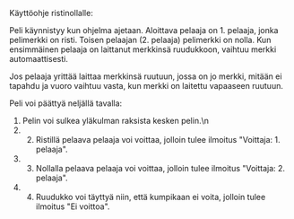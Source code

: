 Käyttöohje ristinollalle:

Peli käynnistyy kun ohjelma ajetaan. Aloittava pelaaja on 1. pelaaja, jonka pelimerkki on risti. Toisen pelaajan (2. pelaaja) pelimerkki on nolla. Kun ensimmäinen pelaaja on laittanut merkkinsä ruudukkoon, vaihtuu merkki automaattisesti.

Jos pelaaja yrittää laittaa merkkinsä ruutuun, jossa on jo merkki, mitään ei tapahdu ja vuoro vaihtuu vasta, kun merkki on laitettu vapaaseen ruutuun. 

Peli voi päättyä neljällä tavalla:
1. Pelin voi sulkea yläkulman raksista kesken pelin.\n
2. 2. Ristillä pelaava pelaaja voi voittaa, jolloin tulee ilmoitus "Voittaja: 1. pelaaja".
3. 3. Nollalla pelaava pelaaja voi voittaa, jolloin tulee ilmoitus "Voittaja: 2. pelaaja".
4. 4. Ruudukko voi täyttyä niin, että kumpikaan ei voita, jolloin tulee ilmoitus "Ei voittoa".

